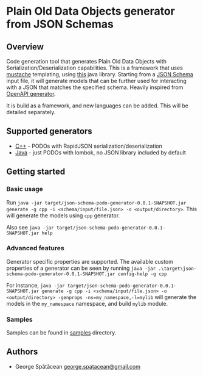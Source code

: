 # Plain Old Data Objects generator from JSON Schemas

## Overview
Code generation tool that generates Plain Old Data Objects with Serialization/Deserialization capabilities.
This is a framework that uses [mustache](https://mustache.github.io/) templating, using [this](https://github.com/samskivert/jmustache) 
java library. Starting from a [JSON Schema](https://json-schema.org/) input file, it will generate models that can be
further used for interacting with a JSON that matches the specified schema. Heavily inspired from [OpenAPI generator](https://github.com/OpenAPITools/openapi-generator).

It is build as a framework, and new languages can be added. This will be detailed separately.

## Supported generators
- [C++](samples/cpp) - PODOs with RapidJSON serialization/deserialization
- [Java](samples/java) - just PODOs with lombok, no JSON library included by default

## Getting started
### Basic usage
Run `java -jar target/json-schema-podo-generator-0.0.1-SNAPSHOT.jar generate -g cpp -i <schema/input/file.json> -o <output/directory>`.
This will generate the models using `cpp` generator.

Also see `java -jar target/json-schema-podo-generator-0.0.1-SNAPSHOT.jar help`

### Advanced features
Generator specific properties are supported. The available custom properties of a generator can be seen by running
`java -jar .\target\json-schema-podo-generator-0.0.1-SNAPSHOT.jar config-help -g cpp`

For instance, `java -jar target/json-schema-podo-generator-0.0.1-SNAPSHOT.jar generate -g cpp -i <schema/input/file.json> -o <output/directory> -genprops -ns=my_namespace,-l=mylib`
will generate the models in the `my_namespace` namespace, and build `mylib` module.

### Samples
Samples can be found in [samples](samples) directory.

## Authors
* George Spătăcean <george.spatacean@gmail.com>
